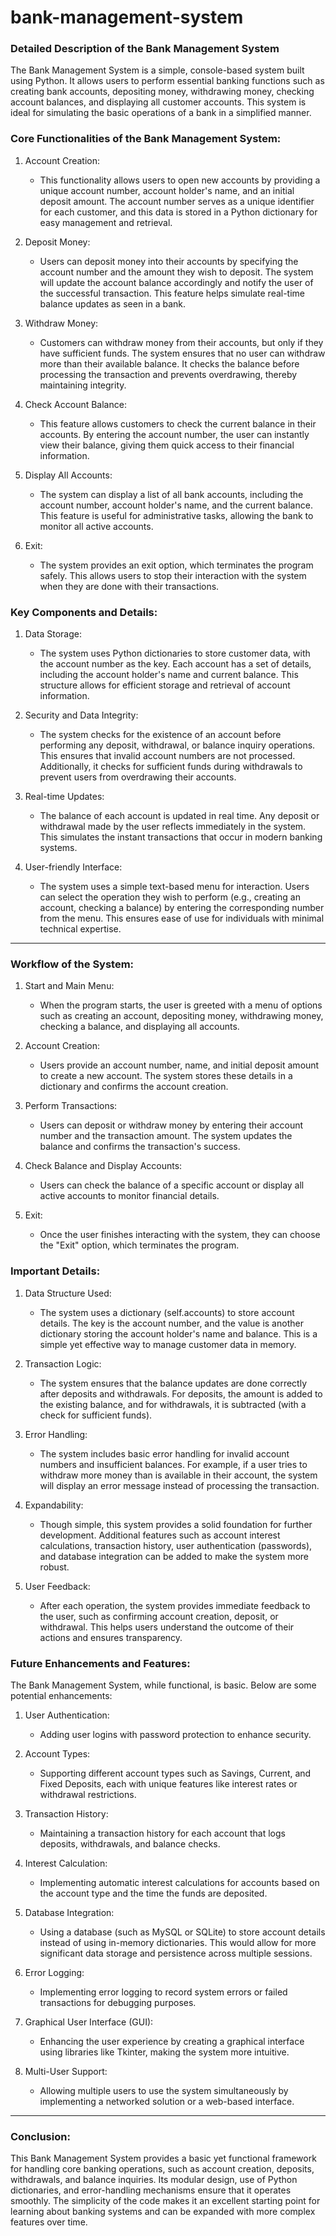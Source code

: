# bank-management-system
### Detailed Description of the Bank Management System

The Bank Management System is a simple, console-based system built using Python. It allows users to perform essential banking functions such as creating bank accounts, depositing money, withdrawing money, checking account balances, and displaying all customer accounts. This system is ideal for simulating the basic operations of a bank in a simplified manner.


### Core Functionalities of the Bank Management System:

1. Account Creation:  
   - This functionality allows users to open new accounts by providing a unique account number, account holder's name, and an initial deposit amount. The account number serves as a unique identifier for each customer, and this data is stored in a Python dictionary for easy management and retrieval.

2. Deposit Money:  
   - Users can deposit money into their accounts by specifying the account number and the amount they wish to deposit. The system will update the account balance accordingly and notify the user of the successful transaction. This feature helps simulate real-time balance updates as seen in a bank.

3. Withdraw Money:  
   - Customers can withdraw money from their accounts, but only if they have sufficient funds. The system ensures that no user can withdraw more than their available balance. It checks the balance before processing the transaction and prevents overdrawing, thereby maintaining integrity.

4. Check Account Balance:  
   - This feature allows customers to check the current balance in their accounts. By entering the account number, the user can instantly view their balance, giving them quick access to their financial information.

5. Display All Accounts:  
   - The system can display a list of all bank accounts, including the account number, account holder's name, and the current balance. This feature is useful for administrative tasks, allowing the bank to monitor all active accounts.

6. Exit:  
   - The system provides an exit option, which terminates the program safely. This allows users to stop their interaction with the system when they are done with their transactions.


### Key Components and Details:

1. Data Storage:  
   - The system uses Python dictionaries to store customer data, with the account number as the key. Each account has a set of details, including the account holder's name and current balance. This structure allows for efficient storage and retrieval of account information.

2. Security and Data Integrity:  
   - The system checks for the existence of an account before performing any deposit, withdrawal, or balance inquiry operations. This ensures that invalid account numbers are not processed. Additionally, it checks for sufficient funds during withdrawals to prevent users from overdrawing their accounts.

3. Real-time Updates:  
   - The balance of each account is updated in real time. Any deposit or withdrawal made by the user reflects immediately in the system. This simulates the instant transactions that occur in modern banking systems.

4. User-friendly Interface:  
   - The system uses a simple text-based menu for interaction. Users can select the operation they wish to perform (e.g., creating an account, checking a balance) by entering the corresponding number from the menu. This ensures ease of use for individuals with minimal technical expertise.

---

### Workflow of the System:

1. Start and Main Menu:  
   - When the program starts, the user is greeted with a menu of options such as creating an account, depositing money, withdrawing money, checking a balance, and displaying all accounts.  
   
2. Account Creation:  
   - Users provide an account number, name, and initial deposit amount to create a new account. The system stores these details in a dictionary and confirms the account creation.
   
3. Perform Transactions:  
   - Users can deposit or withdraw money by entering their account number and the transaction amount. The system updates the balance and confirms the transaction's success.

4. Check Balance and Display Accounts:  
   - Users can check the balance of a specific account or display all active accounts to monitor financial details.

5. Exit:  
   - Once the user finishes interacting with the system, they can choose the "Exit" option, which terminates the program.


### Important Details:

1. Data Structure Used:  
   - The system uses a dictionary (self.accounts) to store account details. The key is the account number, and the value is another dictionary storing the account holder's name and balance. This is a simple yet effective way to manage customer data in memory.

2. Transaction Logic:  
   - The system ensures that the balance updates are done correctly after deposits and withdrawals. For deposits, the amount is added to the existing balance, and for withdrawals, it is subtracted (with a check for sufficient funds).

3. Error Handling:  
   - The system includes basic error handling for invalid account numbers and insufficient balances. For example, if a user tries to withdraw more money than is available in their account, the system will display an error message instead of processing the transaction.

4. Expandability:  
   - Though simple, this system provides a solid foundation for further development. Additional features such as account interest calculations, transaction history, user authentication (passwords), and database integration can be added to make the system more robust.

5. User Feedback:  
   - After each operation, the system provides immediate feedback to the user, such as confirming account creation, deposit, or withdrawal. This helps users understand the outcome of their actions and ensures transparency.


### Future Enhancements and Features:

The Bank Management System, while functional, is basic. Below are some potential enhancements:

1. User Authentication:
   - Adding user logins with password protection to enhance security.

2. Account Types:
   - Supporting different account types such as Savings, Current, and Fixed Deposits, each with unique features like interest rates or withdrawal restrictions.

3. Transaction History:
   - Maintaining a transaction history for each account that logs deposits, withdrawals, and balance checks.

4. Interest Calculation:
   - Implementing automatic interest calculations for accounts based on the account type and the time the funds are deposited.

5. Database Integration:
   - Using a database (such as MySQL or SQLite) to store account details instead of using in-memory dictionaries. This would allow for more significant data storage and persistence across multiple sessions.

6. Error Logging:
   - Implementing error logging to record system errors or failed transactions for debugging purposes.

7. Graphical User Interface (GUI):
   - Enhancing the user experience by creating a graphical interface using libraries like Tkinter, making the system more intuitive.

8. Multi-User Support:
   - Allowing multiple users to use the system simultaneously by implementing a networked solution or a web-based interface.

---

### Conclusion:

This Bank Management System provides a basic yet functional framework for handling core banking operations, such as account creation, deposits, withdrawals, and balance inquiries. Its modular design, use of Python dictionaries, and error-handling mechanisms ensure that it operates smoothly. The simplicity of the code makes it an excellent starting point for learning about banking systems and can be expanded with more complex features over time.
